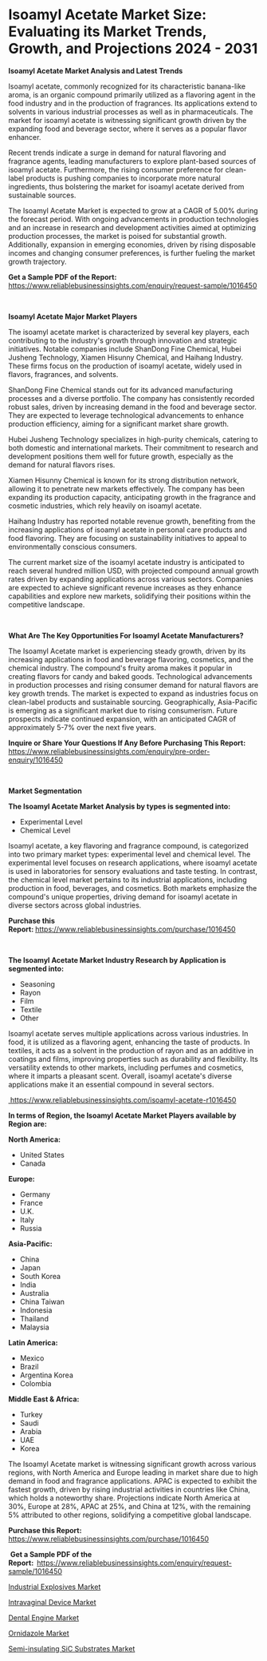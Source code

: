 <p><h1>Isoamyl Acetate Market Size: Evaluating its Market Trends, Growth, and Projections 2024 - 2031</h1></p><p><strong>Isoamyl Acetate Market Analysis and Latest Trends</strong></p>
<p><p>Isoamyl acetate, commonly recognized for its characteristic banana-like aroma, is an organic compound primarily utilized as a flavoring agent in the food industry and in the production of fragrances. Its applications extend to solvents in various industrial processes as well as in pharmaceuticals. The market for isoamyl acetate is witnessing significant growth driven by the expanding food and beverage sector, where it serves as a popular flavor enhancer.</p><p>Recent trends indicate a surge in demand for natural flavoring and fragrance agents, leading manufacturers to explore plant-based sources of isoamyl acetate. Furthermore, the rising consumer preference for clean-label products is pushing companies to incorporate more natural ingredients, thus bolstering the market for isoamyl acetate derived from sustainable sources.</p><p>The Isoamyl Acetate Market is expected to grow at a CAGR of 5.00% during the forecast period. With ongoing advancements in production technologies and an increase in research and development activities aimed at optimizing production processes, the market is poised for substantial growth. Additionally, expansion in emerging economies, driven by rising disposable incomes and changing consumer preferences, is further fueling the market growth trajectory.</p></p>
<p><strong>Get a Sample PDF of the Report:&nbsp;</strong> <a href="https://www.reliablebusinessinsights.com/enquiry/request-sample/1016450?utm_campaign=97&utm_medium=2&utm_source=Github&utm_content=ia&utm_term=07112024&utm_id=isoamyl-acetate">https://www.reliablebusinessinsights.com/enquiry/request-sample/1016450</a></p>
<p>&nbsp;</p>
<p><strong>Isoamyl Acetate Major Market Players</strong></p>
<p><p>The isoamyl acetate market is characterized by several key players, each contributing to the industry's growth through innovation and strategic initiatives. Notable companies include ShanDong Fine Chemical, Hubei Jusheng Technology, Xiamen Hisunny Chemical, and Haihang Industry. These firms focus on the production of isoamyl acetate, widely used in flavors, fragrances, and solvents.</p><p>ShanDong Fine Chemical stands out for its advanced manufacturing processes and a diverse portfolio. The company has consistently recorded robust sales, driven by increasing demand in the food and beverage sector. They are expected to leverage technological advancements to enhance production efficiency, aiming for a significant market share growth.</p><p>Hubei Jusheng Technology specializes in high-purity chemicals, catering to both domestic and international markets. Their commitment to research and development positions them well for future growth, especially as the demand for natural flavors rises.</p><p>Xiamen Hisunny Chemical is known for its strong distribution network, allowing it to penetrate new markets effectively. The company has been expanding its production capacity, anticipating growth in the fragrance and cosmetic industries, which rely heavily on isoamyl acetate.</p><p>Haihang Industry has reported notable revenue growth, benefiting from the increasing applications of isoamyl acetate in personal care products and food flavoring. They are focusing on sustainability initiatives to appeal to environmentally conscious consumers.</p><p>The current market size of the isoamyl acetate industry is anticipated to reach several hundred million USD, with projected compound annual growth rates driven by expanding applications across various sectors. Companies are expected to achieve significant revenue increases as they enhance capabilities and explore new markets, solidifying their positions within the competitive landscape.</p></p>
<p>&nbsp;</p>
<p><strong>What Are The Key Opportunities For Isoamyl Acetate Manufacturers?</strong></p>
<p><p>The Isoamyl Acetate market is experiencing steady growth, driven by its increasing applications in food and beverage flavoring, cosmetics, and the chemical industry. The compound's fruity aroma makes it popular in creating flavors for candy and baked goods. Technological advancements in production processes and rising consumer demand for natural flavors are key growth trends. The market is expected to expand as industries focus on clean-label products and sustainable sourcing. Geographically, Asia-Pacific is emerging as a significant market due to rising consumerism. Future prospects indicate continued expansion, with an anticipated CAGR of approximately 5-7% over the next five years.</p></p>
<p><strong>Inquire or Share Your Questions If Any Before Purchasing This Report:</strong> <a href="https://www.reliablebusinessinsights.com/enquiry/pre-order-enquiry/1016450?utm_campaign=97&utm_medium=2&utm_source=Github&utm_content=ia&utm_term=07112024&utm_id=isoamyl-acetate">https://www.reliablebusinessinsights.com/enquiry/pre-order-enquiry/1016450</a></p>
<p>&nbsp;</p>
<p><strong>Market Segmentation</strong></p>
<p><strong>The Isoamyl Acetate Market Analysis by types is segmented into:</strong></p>
<p><ul><li>Experimental Level</li><li>Chemical Level</li></ul></p>
<p><p>Isoamyl acetate, a key flavoring and fragrance compound, is categorized into two primary market types: experimental level and chemical level. The experimental level focuses on research applications, where isoamyl acetate is used in laboratories for sensory evaluations and taste testing. In contrast, the chemical level market pertains to its industrial applications, including production in food, beverages, and cosmetics. Both markets emphasize the compound's unique properties, driving demand for isoamyl acetate in diverse sectors across global industries.</p></p>
<p><strong>Purchase this Report:&nbsp;</strong><a href="https://www.reliablebusinessinsights.com/purchase/1016450?utm_campaign=97&utm_medium=2&utm_source=Github&utm_content=ia&utm_term=07112024&utm_id=isoamyl-acetate">https://www.reliablebusinessinsights.com/purchase/1016450</a></p>
<p>&nbsp;</p>
<p><strong>The Isoamyl Acetate Market Industry Research by Application is segmented into:</strong></p>
<p><ul><li>Seasoning</li><li>Rayon</li><li>Film</li><li>Textile</li><li>Other</li></ul></p>
<p><p>Isoamyl acetate serves multiple applications across various industries. In food, it is utilized as a flavoring agent, enhancing the taste of products. In textiles, it acts as a solvent in the production of rayon and as an additive in coatings and films, improving properties such as durability and flexibility. Its versatility extends to other markets, including perfumes and cosmetics, where it imparts a pleasant scent. Overall, isoamyl acetate's diverse applications make it an essential compound in several sectors.</p></p>
<p><a href="https://www.reliablebusinessinsights.com/isoamyl-acetate-r1016450?utm_campaign=97&utm_medium=2&utm_source=Github&utm_content=ia&utm_term=07112024&utm_id=isoamyl-acetate">&nbsp;https://www.reliablebusinessinsights.com/isoamyl-acetate-r1016450</a></p>
<p><strong>In terms of Region, the Isoamyl Acetate Market Players available by Region are:</strong></p>
<p>
    <p> <strong> North America: </strong>
        <ul>
            <li>United States</li>
            <li>Canada</li>
        </ul>
        </p> 
    <p> <strong> Europe: </strong>
        <ul>
            <li>Germany</li>
            <li>France</li>
            <li>U.K.</li>
            <li>Italy</li>
            <li>Russia</li>
        </ul>
        </p> 
    <p> <strong> Asia-Pacific: </strong>
        <ul>
            <li>China</li>
            <li>Japan</li>
            <li>South Korea</li>
            <li>India</li>
            <li>Australia</li>
            <li>China Taiwan</li>
            <li>Indonesia</li>
            <li>Thailand</li>
            <li>Malaysia</li>
        </ul>
        </p> 
    <p> <strong> Latin America: </strong>
        <ul>
            <li>Mexico</li>
            <li>Brazil</li>
            <li>Argentina Korea</li>
            <li>Colombia</li>
        </ul>
        </p> 
    <p> <strong> Middle East & Africa: </strong>
        <ul>
            <li>Turkey</li>
            <li>Saudi</li>
            <li>Arabia</li>
            <li>UAE</li>
            <li>Korea</li>
        </ul>
    </p>
    </p>
<p><p>The Isoamyl Acetate market is witnessing significant growth across various regions, with North America and Europe leading in market share due to high demand in food and fragrance applications. APAC is expected to exhibit the fastest growth, driven by rising industrial activities in countries like China, which holds a noteworthy share. Projections indicate North America at 30%, Europe at 28%, APAC at 25%, and China at 12%, with the remaining 5% attributed to other regions, solidifying a competitive global landscape.</p></p>
<p><strong>Purchase this Report: </strong><a href="https://www.reliablebusinessinsights.com/purchase/1016450?utm_campaign=97&utm_medium=2&utm_source=Github&utm_content=ia&utm_term=07112024&utm_id=isoamyl-acetate">https://www.reliablebusinessinsights.com/purchase/1016450</a></p>
<p>&nbsp;<strong>Get a Sample PDF of the Report:&nbsp;&nbsp;</strong><a href="https://www.reliablebusinessinsights.com/enquiry/request-sample/1016450?utm_campaign=97&utm_medium=2&utm_source=Github&utm_content=ia&utm_term=07112024&utm_id=isoamyl-acetate">https://www.reliablebusinessinsights.com/enquiry/request-sample/1016450</a></p>
<p><strong></strong></p>
<p><p><a href="https://github.com/hegwervaemeruk/Market-Research-Report-List-1/blob/main/industrial-explosives-market.md?utm_campaign=97&utm_medium=2&utm_source=Github&utm_content=ia&utm_term=07112024&utm_id=isoamyl-acetate">Industrial Explosives Market</a></p><p><a href="https://issuu.com/reportprime-2/docs/intravaginal-device-market-size-203_1a65a1e7531288?utm_campaign=97&utm_medium=2&utm_source=Github&utm_content=ia&utm_term=07112024&utm_id=isoamyl-acetate">Intravaginal Device Market</a></p><p><a href="https://issuu.com/reportprime-2/docs/dental-engine-market-size-2030.pptx_86b258adf6ee79?utm_campaign=97&utm_medium=2&utm_source=Github&utm_content=ia&utm_term=07112024&utm_id=isoamyl-acetate">Dental Engine Market</a></p><p><a href="https://github.com/mac1evjen/Market-Research-Report-List-1/blob/main/ornidazole-market.md?utm_campaign=97&utm_medium=2&utm_source=Github&utm_content=ia&utm_term=07112024&utm_id=isoamyl-acetate">Ornidazole Market</a></p><p><a href="https://www.linkedin.com/pulse/semi-insulating-sic-substrates-industry-sector-new-technologies-bqq7e?utm_campaign=97&utm_medium=2&utm_source=Github&utm_content=ia&utm_term=07112024&utm_id=isoamyl-acetate">Semi-insulating SiC Substrates Market</a></p></p>